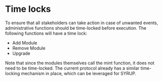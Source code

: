 # Time locks

To ensure that all stakeholders can take action in case of unwanted events, administrative functions should be time-locked before execution. The following functions will have a time lock:

- Add Module
- Remove Module
- Upgrade

Note that since the modules themselves call the mint function, it does not need to be time-locked. The current protocol already has a similar time-locking mechanism in place, which can be leveraged for SYRUP.
